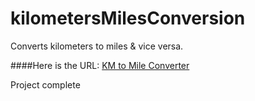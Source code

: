 # kilometersMilesConversion
Converts kilometers to miles &amp; vice versa.

####Here is the URL: [KM to Mile Converter](https://popesites.github.io/kilometersMilesConversion/)

Project complete

